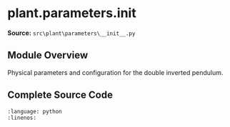 # plant.parameters.__init__

**Source:** `src\plant\parameters\__init__.py`

## Module Overview

Physical parameters and configuration for the double inverted pendulum.

## Complete Source Code

```{literalinclude} ../../../src/plant/parameters/__init__.py
:language: python
:linenos:
```


